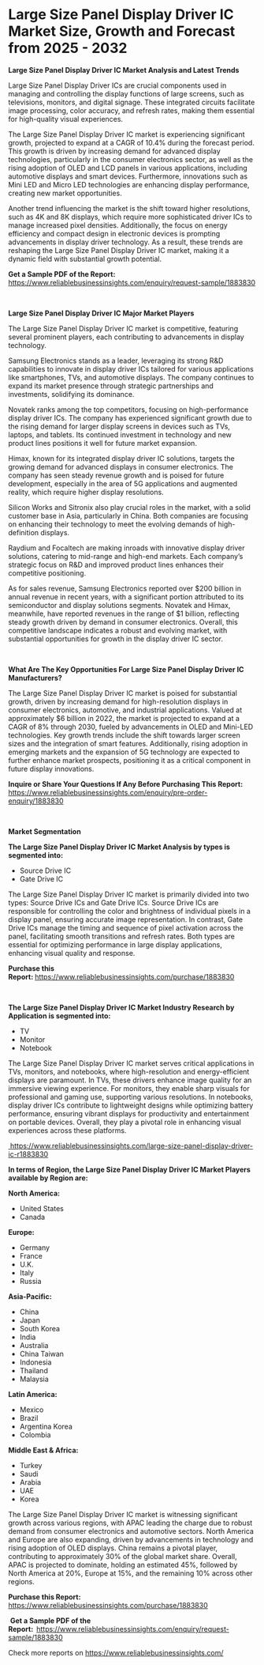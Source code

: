<p><h1>Large Size Panel Display Driver IC Market Size, Growth and Forecast from 2025 - 2032</h1></p><p><strong>Large Size Panel Display Driver IC Market Analysis and Latest Trends</strong></p>
<p><p>Large Size Panel Display Driver ICs are crucial components used in managing and controlling the display functions of large screens, such as televisions, monitors, and digital signage. These integrated circuits facilitate image processing, color accuracy, and refresh rates, making them essential for high-quality visual experiences.</p><p>The Large Size Panel Display Driver IC market is experiencing significant growth, projected to expand at a CAGR of 10.4% during the forecast period. This growth is driven by increasing demand for advanced display technologies, particularly in the consumer electronics sector, as well as the rising adoption of OLED and LCD panels in various applications, including automotive displays and smart devices. Furthermore, innovations such as Mini LED and Micro LED technologies are enhancing display performance, creating new market opportunities.</p><p>Another trend influencing the market is the shift toward higher resolutions, such as 4K and 8K displays, which require more sophisticated driver ICs to manage increased pixel densities. Additionally, the focus on energy efficiency and compact design in electronic devices is prompting advancements in display driver technology. As a result, these trends are reshaping the Large Size Panel Display Driver IC market, making it a dynamic field with substantial growth potential.</p></p>
<p><strong>Get a Sample PDF of the Report:&nbsp;</strong> <a href="https://www.reliablebusinessinsights.com/enquiry/request-sample/1883830?utm_campaign=3385&utm_medium=2&utm_source=Github&utm_content=ia&utm_term=07042025&utm_id=large-size-panel-display-driver-ic">https://www.reliablebusinessinsights.com/enquiry/request-sample/1883830</a></p>
<p>&nbsp;</p>
<p><strong>Large Size Panel Display Driver IC Major Market Players</strong></p>
<p><p>The Large Size Panel Display Driver IC market is competitive, featuring several prominent players, each contributing to advancements in display technology. </p><p>Samsung Electronics stands as a leader, leveraging its strong R&D capabilities to innovate in display driver ICs tailored for various applications like smartphones, TVs, and automotive displays. The company continues to expand its market presence through strategic partnerships and investments, solidifying its dominance.</p><p>Novatek ranks among the top competitors, focusing on high-performance display driver ICs. The company has experienced significant growth due to the rising demand for larger display screens in devices such as TVs, laptops, and tablets. Its continued investment in technology and new product lines positions it well for future market expansion.</p><p>Himax, known for its integrated display driver IC solutions, targets the growing demand for advanced displays in consumer electronics. The company has seen steady revenue growth and is poised for future development, especially in the area of 5G applications and augmented reality, which require higher display resolutions.</p><p>Silicon Works and Sitronix also play crucial roles in the market, with a solid customer base in Asia, particularly in China. Both companies are focusing on enhancing their technology to meet the evolving demands of high-definition displays.</p><p>Raydium and Focaltech are making inroads with innovative display driver solutions, catering to mid-range and high-end markets. Each company’s strategic focus on R&D and improved product lines enhances their competitive positioning.</p><p>As for sales revenue, Samsung Electronics reported over $200 billion in annual revenue in recent years, with a significant portion attributed to its semiconductor and display solutions segments. Novatek and Himax, meanwhile, have reported revenues in the range of $1 billion, reflecting steady growth driven by demand in consumer electronics. Overall, this competitive landscape indicates a robust and evolving market, with substantial opportunities for growth in the display driver IC sector.</p></p>
<p>&nbsp;</p>
<p><strong>What Are The Key Opportunities For Large Size Panel Display Driver IC Manufacturers?</strong></p>
<p><p>The Large Size Panel Display Driver IC market is poised for substantial growth, driven by increasing demand for high-resolution displays in consumer electronics, automotive, and industrial applications. Valued at approximately $6 billion in 2022, the market is projected to expand at a CAGR of 8% through 2030, fueled by advancements in OLED and Mini-LED technologies. Key growth trends include the shift towards larger screen sizes and the integration of smart features. Additionally, rising adoption in emerging markets and the expansion of 5G technology are expected to further enhance market prospects, positioning it as a critical component in future display innovations.</p></p>
<p><strong>Inquire or Share Your Questions If Any Before Purchasing This Report:</strong> <a href="https://www.reliablebusinessinsights.com/enquiry/pre-order-enquiry/1883830?utm_campaign=3385&utm_medium=2&utm_source=Github&utm_content=ia&utm_term=07042025&utm_id=large-size-panel-display-driver-ic">https://www.reliablebusinessinsights.com/enquiry/pre-order-enquiry/1883830</a></p>
<p>&nbsp;</p>
<p><strong>Market Segmentation</strong></p>
<p><strong>The Large Size Panel Display Driver IC Market Analysis by types is segmented into:</strong></p>
<p><ul><li>Source Drive IC</li><li>Gate Drive IC</li></ul></p>
<p><p>The Large Size Panel Display Driver IC market is primarily divided into two types: Source Drive ICs and Gate Drive ICs. Source Drive ICs are responsible for controlling the color and brightness of individual pixels in a display panel, ensuring accurate image representation. In contrast, Gate Drive ICs manage the timing and sequence of pixel activation across the panel, facilitating smooth transitions and refresh rates. Both types are essential for optimizing performance in large display applications, enhancing visual quality and response.</p></p>
<p><strong>Purchase this Report:&nbsp;</strong><a href="https://www.reliablebusinessinsights.com/purchase/1883830?utm_campaign=3385&utm_medium=2&utm_source=Github&utm_content=ia&utm_term=07042025&utm_id=large-size-panel-display-driver-ic">https://www.reliablebusinessinsights.com/purchase/1883830</a></p>
<p>&nbsp;</p>
<p><strong>The Large Size Panel Display Driver IC Market Industry Research by Application is segmented into:</strong></p>
<p><ul><li>TV</li><li>Monitor</li><li>Notebook</li></ul></p>
<p><p>The Large Size Panel Display Driver IC market serves critical applications in TVs, monitors, and notebooks, where high-resolution and energy-efficient displays are paramount. In TVs, these drivers enhance image quality for an immersive viewing experience. For monitors, they enable sharp visuals for professional and gaming use, supporting various resolutions. In notebooks, display driver ICs contribute to lightweight designs while optimizing battery performance, ensuring vibrant displays for productivity and entertainment on portable devices. Overall, they play a pivotal role in enhancing visual experiences across these platforms.</p></p>
<p><a href="https://www.reliablebusinessinsights.com/large-size-panel-display-driver-ic-r1883830?utm_campaign=3385&utm_medium=2&utm_source=Github&utm_content=ia&utm_term=07042025&utm_id=large-size-panel-display-driver-ic">&nbsp;https://www.reliablebusinessinsights.com/large-size-panel-display-driver-ic-r1883830</a></p>
<p><strong>In terms of Region, the Large Size Panel Display Driver IC Market Players available by Region are:</strong></p>
<p>
    <p> <strong> North America: </strong>
        <ul>
            <li>United States</li>
            <li>Canada</li>
        </ul>
        </p> 
    <p> <strong> Europe: </strong>
        <ul>
            <li>Germany</li>
            <li>France</li>
            <li>U.K.</li>
            <li>Italy</li>
            <li>Russia</li>
        </ul>
        </p> 
    <p> <strong> Asia-Pacific: </strong>
        <ul>
            <li>China</li>
            <li>Japan</li>
            <li>South Korea</li>
            <li>India</li>
            <li>Australia</li>
            <li>China Taiwan</li>
            <li>Indonesia</li>
            <li>Thailand</li>
            <li>Malaysia</li>
        </ul>
        </p> 
    <p> <strong> Latin America: </strong>
        <ul>
            <li>Mexico</li>
            <li>Brazil</li>
            <li>Argentina Korea</li>
            <li>Colombia</li>
        </ul>
        </p> 
    <p> <strong> Middle East & Africa: </strong>
        <ul>
            <li>Turkey</li>
            <li>Saudi</li>
            <li>Arabia</li>
            <li>UAE</li>
            <li>Korea</li>
        </ul>
    </p>
    </p>
<p><p>The Large Size Panel Display Driver IC market is witnessing significant growth across various regions, with APAC leading the charge due to robust demand from consumer electronics and automotive sectors. North America and Europe are also expanding, driven by advancements in technology and rising adoption of OLED displays. China remains a pivotal player, contributing to approximately 30% of the global market share. Overall, APAC is projected to dominate, holding an estimated 45%, followed by North America at 20%, Europe at 15%, and the remaining 10% across other regions.</p></p>
<p><strong>Purchase this Report: </strong><a href="https://www.reliablebusinessinsights.com/purchase/1883830?utm_campaign=3385&utm_medium=2&utm_source=Github&utm_content=ia&utm_term=07042025&utm_id=large-size-panel-display-driver-ic">https://www.reliablebusinessinsights.com/purchase/1883830</a></p>
<p>&nbsp;<strong>Get a Sample PDF of the Report:&nbsp;&nbsp;</strong><a href="https://www.reliablebusinessinsights.com/enquiry/request-sample/1883830?utm_campaign=3385&utm_medium=2&utm_source=Github&utm_content=ia&utm_term=07042025&utm_id=large-size-panel-display-driver-ic">https://www.reliablebusinessinsights.com/enquiry/request-sample/1883830</a></p>
<p><strong></strong></p>
<p>Check more reports on <a href="https://www.reliablebusinessinsights.com/?utm_campaign=3385&utm_medium=2&utm_source=Github&utm_content=ia&utm_term=07042025&utm_id=large-size-panel-display-driver-ic">https://www.reliablebusinessinsights.com/</a></p>